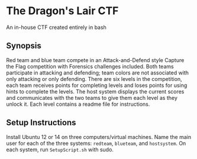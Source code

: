 # The Dragon's Lair CTF
An in-house CTF created entirely in bash

## Synopsis
Red team and blue team compete in an Attack-and-Defend style Capture the Flag competition with Forensics challenges included. Both teams participate in attacking and defending; team colors are not associated with only attacking or only defending. There are six levels in the competition, each team receives points for completing levels and loses points for using hints to complete the levels. The host system displays the current scores and communicates with the two teams to give them each level as they unlock it. Each level contains a readme file for instructions.

## Setup Instructions
Install Ubuntu 12 or 14 on three computers/virtual machines. Name the main user for each of the three systems: `redteam`, `blueteam`, and `hostsystem`. On each system, run `SetupScript.sh` with sudo.
